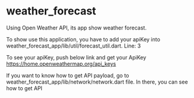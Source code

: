 # weather_forecast
Using Open Weather API, its app show weather forecast.

To show use this application, you have to add your apiKey into weather_forecast_app/lib/util/forecast_util.dart.
Line: 3

To see your apiKey, push below link and get your ApiKey
https://home.openweathermap.org/api_keys


If you want to know how to get API payload, go to weather_forecast_app/lib/network/network.dart file.
In there, you can see how to get API
